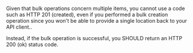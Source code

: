 Given that bulk operations concern multiple items, you cannot use a code such as HTTP 201 (created), even if you performed a bulk creation operation since you won't be able to provide a single location back to your API client..

Instead, if the bulk operation is successful, you SHOULD return an HTTP 200 (ok) status code.